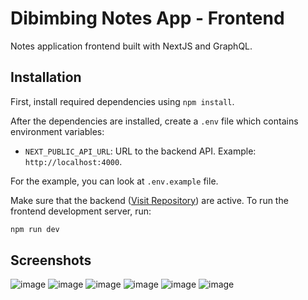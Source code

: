# Dibimbing Notes App - Frontend
Notes application frontend built with NextJS and GraphQL.

## Installation
First, install required dependencies using `npm install`.

After the dependencies are installed, create a `.env` file which contains environment variables:
- `NEXT_PUBLIC_API_URL`: URL to the backend API. Example: `http://localhost:4000`.

For the example, you can look at `.env.example` file.

Make sure that the backend ([Visit Repository](https://github.com/Emyr298/dibimbing-notes-backend)) are active. To run the frontend development server, run:
```bash
npm run dev
```

## Screenshots
![image](https://github.com/user-attachments/assets/5879cc6e-a716-4904-ac36-fe1fae17e44a)
![image](https://github.com/user-attachments/assets/db6a9467-2b86-475b-a32d-27ca25701db8)
![image](https://github.com/user-attachments/assets/d6bcd874-bcd9-4879-9c58-750037f8db57)
![image](https://github.com/user-attachments/assets/53167e18-7166-428c-805f-f044f1fa0ebe)
![image](https://github.com/user-attachments/assets/9235efdf-552f-439c-a3bf-d3a56b2da6ac)
![image](https://github.com/user-attachments/assets/19072910-3240-4f01-9aa6-30d7036b309e)
